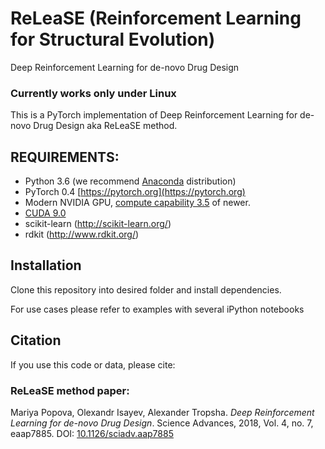 # ReLeaSE (Reinforcement Learning for Structural Evolution)
Deep Reinforcement Learning for de-novo Drug Design

### Currently works only under Linux

This is a PyTorch implementation of Deep Reinforcement Learning for de-novo Drug Design aka ReLeaSE method.

## REQUIREMENTS:
* Python 3.6 (we recommend [Anaconda](https://www.continuum.io/downloads) distribution)
* PyTorch 0.4 [https://pytorch.org](https://pytorch.org)
* Modern NVIDIA GPU, [compute capability 3.5](https://developer.nvidia.com/cuda-gpus) of newer.
* [CUDA 9.0](https://developer.nvidia.com/cuda-downloads)
* scikit-learn (http://scikit-learn.org/)
* rdkit (http://www.rdkit.org/)

## Installation
Clone this repository into desired folder and install dependencies. 

For use cases please refer to examples with several iPython notebooks

## Citation
If you use this code or data, please cite:

### ReLeaSE method paper:
Mariya Popova, Olexandr Isayev, Alexander Tropsha. *Deep Reinforcement Learning for de-novo Drug Design*. Science Advances, 2018, Vol. 4, no. 7, eaap7885. DOI: [10.1126/sciadv.aap7885](http://dx.doi.org/10.1126/sciadv.aap7885)
